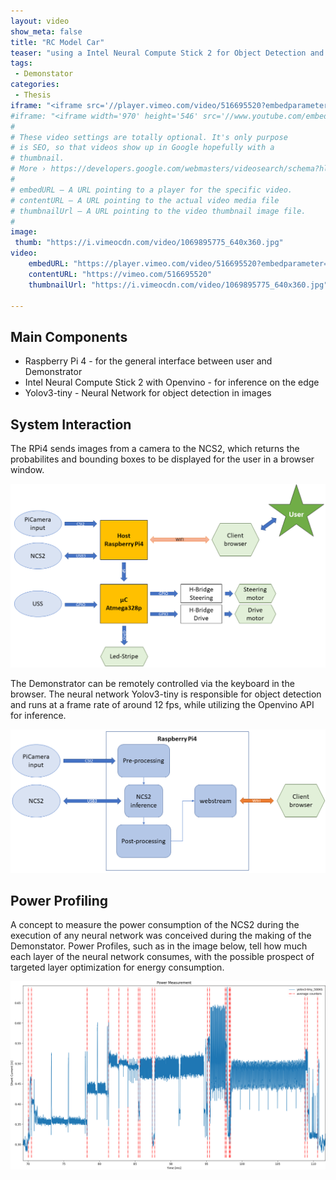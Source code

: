 ```yaml
---
layout: video
show_meta: false
title: "RC Model Car"
teaser: "using a Intel Neural Compute Stick 2 for Object Detection and Classification"
tags:
 - Demonstator
categories:
 - Thesis
iframe: "<iframe src='//player.vimeo.com/video/516695520?embedparameter=value' width='970' height='546' frameborder='0' allowfullscreen></iframe>"
#iframe: "<iframe width='970' height='546' src='//www.youtube.com/embed/WoHxoz_0ykI' frameborder='0' allowfullscreen></iframe>"
#
# These video settings are totally optional. It's only purpose
# is SEO, so that videos show up in Google hopefully with a
# thumbnail.
# More › https://developers.google.com/webmasters/videosearch/schema?hl=en&rd=1
#
# embedURL – A URL pointing to a player for the specific video.
# contentURL – A URL pointing to the actual video media file
# thumbnailUrl – A URL pointing to the video thumbnail image file.
#
image:
 thumb: "https://i.vimeocdn.com/video/1069895775_640x360.jpg"
video:
    embedURL: "https://player.vimeo.com/video/516695520?embedparameter=value"
    contentURL: "https://vimeo.com/516695520"
    thumbnailUrl: "https://i.vimeocdn.com/video/1069895775_640x360.jpg"

---
```

<!--more-->

## Main Components

* Raspberry Pi 4 - for the general interface between user and Demonstrator
* Intel Neural Compute Stick 2 with Openvino - for inference on the edge
* Yolov3-tiny - Neural Network for object detection in images

## System Interaction

The RPi4 sends images from a camera to the NCS2, which returns the probabilites and bounding boxes to be displayed for the user in a browser window.

<div class="row">
  <img src="../../images/posts/demonstrator_flow.png" width="600"/>
</div>

The Demonstrator can be remotely controlled via the keyboard in the browser.
The neural network Yolov3-tiny is responsible for object detection and runs at a frame rate of around 12 fps, while utilizing the Openvino API for inference.

<div class="row">
  <img src="../../images/posts/demonstrator_webstream_flow.png" width="600"/>
</div>

## Power Profiling

A concept to measure the power consumption of the NCS2 during the execution of any neural network was conceived during the making of the Demonstator.
Power Profiles, such as in the image below, tell how much each layer of the neural network consumes, with the possible prospect of targeted layer optimization for energy consumption.

<div class="row">
  <img src="../../images/posts/yolov3-tiny__500kS_mod9_dat+rep.png" width="600"/>
</div>
